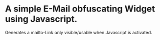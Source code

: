 A simple E-Mail obfuscating Widget using Javascript.
====================================================

Generates a mailto-Link only visible/usable when Javascript is activated.